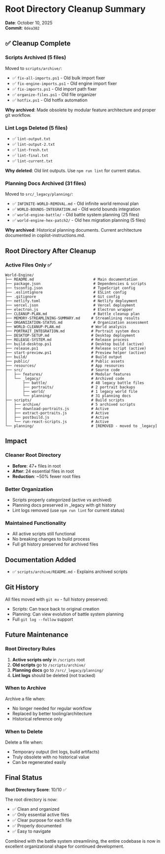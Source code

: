 # Root Directory Cleanup Summary
**Date**: October 10, 2025  
**Commit**: `0dea302`

## ✅ Cleanup Complete

### Scripts Archived (5 files)
Moved to `scripts/archive/`:
- ✅ `fix-all-imports.ps1` - Old bulk import fixer
- ✅ `fix-engine-imports.ps1` - Old engine import fixer  
- ✅ `fix-imports.ps1` - Old import path fixer
- ✅ `organize-files.ps1` - Old file organizer
- ✅ `hotfix.ps1` - Old hotfix automation

**Why archived**: Made obsolete by modular feature architecture and proper git workflow.

### Lint Logs Deleted (5 files)
- ✅ `lint-output.txt`
- ✅ `lint-output-2.txt`
- ✅ `lint-fresh.txt`
- ✅ `lint-final.txt`
- ✅ `lint-current.txt`

**Why deleted**: Old lint outputs. Use `npm run lint` for current status.

### Planning Docs Archived (31 files)
Moved to `src/_legacy/planning/`:
- ✅ `INFINITE-WORLD-REMOVAL.md` - Old infinite world removal plan
- ✅ `WORLD-BOUNDS-INTEGRATION.md` - Old world bounds integration
- ✅ `world-engine-battle/` - Old battle system planning (25 files)
- ✅ `world-engine-hex-patch2/` - Old hex migration planning (5 files)

**Why archived**: Historical planning documents. Current architecture documented in copilot-instructions.md.

## Root Directory After Cleanup

### Active Files Only ✅
```
World-Engine/
├── README.md                           # Main documentation
├── package.json                        # Dependencies & scripts
├── tsconfig.json                       # TypeScript config
├── .eslintignore                       # ESLint config
├── .gitignore                          # Git config
├── netlify.toml                        # Netlify deployment
├── vercel.json                         # Vercel deployment
├── electron.js                         # Electron wrapper
├── CLEANUP-PLAN.md                     # Battle cleanup plan
├── MEMORY-STREAMLINING-SUMMARY.md     # Streamlining results
├── ORGANIZATION-STATUS.md              # Organization assessment
├── WORLD-CLEANUP-PLAN.md              # World analysis
├── PORTRAIT_INTEGRATION.md            # Portrait system docs
├── DESKTOP-SETUP.md                   # Desktop deployment
├── RELEASE-SYSTEM.md                  # Release process
├── build-desktop.ps1                  # Desktop build (active)
├── release.ps1                        # Release script (active)
├── start-preview.ps1                  # Preview helper (active)
├── build/                             # Build output
├── public/                            # Public assets
├── resources/                         # App resources
├── src/                               # Source code
│   ├── features/                      # Modular features
│   └── _legacy/                       # Archived code
│       ├── battle/                    # 48 legacy battle files
│       ├── portraits/                 # 2 portrait backups
│       ├── world/                     # 1 legacy world file
│       └── planning/                  # 31 planning docs
├── scripts/                           # Build scripts
│   ├── archive/                       # 5 archived scripts
│   ├── download-portraits.js          # Active
│   ├── extract-portraits.js           # Active
│   ├── postbuild.js                   # Active
│   └── run-react-scripts.js           # Active
└── planning/                          # [REMOVED - moved to _legacy]
```

## Impact

### Cleaner Root Directory
- **Before**: 47+ files in root
- **After**: 24 essential files in root  
- **Reduction**: ~50% fewer root files

### Better Organization
- Scripts properly categorized (active vs archived)
- Planning docs preserved in _legacy with git history
- Lint logs removed (use `npm run lint` for current status)

### Maintained Functionality
- All active scripts still functional
- No breaking changes to build process
- Full git history preserved for archived files

## Documentation Added
- ✅ `scripts/archive/README.md` - Explains archived scripts

## Git History
All files moved with `git mv` - full history preserved:
- Scripts: Can trace back to original creation
- Planning: Can view evolution of battle system planning
- Full `git log --follow` support

## Future Maintenance

### Root Directory Rules
1. **Active scripts only** in `/scripts` root
2. **Old scripts** go to `/scripts/archive/`
3. **Planning docs** go to `/src/_legacy/planning/`
4. **Lint logs** should be deleted (not tracked)

### When to Archive
Archive a file when:
- No longer needed for regular workflow
- Replaced by better tooling/architecture
- Historical reference only

### When to Delete
Delete a file when:
- Temporary output (lint logs, build artifacts)
- Truly obsolete with no historical value
- Can be regenerated easily

## Final Status

**Root Directory Score**: 10/10 ✅

The root directory is now:
- ✅ Clean and organized
- ✅ Only essential active files
- ✅ Clear purpose for each file
- ✅ Properly documented
- ✅ Easy to navigate

Combined with the battle system streamlining, the entire codebase is now in excellent organizational shape for continued development.
